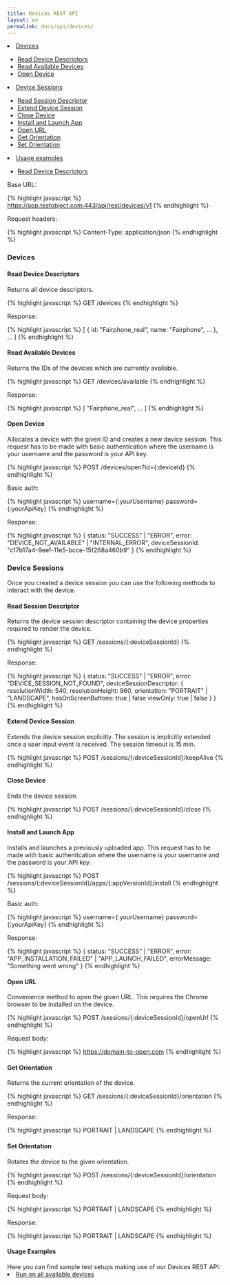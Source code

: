 ```yaml
---
title: Devices REST API
layout: en
permalink: docs/api/devices/
---
```


<li><a href="#devices">Devices</a></li>
<ul>
    <li><a href="#read-device-descriptors">Read Device Descriptors</a></li>
    <li><a href="#read-available-devices">Read Available Devices</a></li>
    <li><a href="#open-device">Open Device</a></li>
</ul>
<li><a href="#device-sessions">Device Sessions</a></li>
<ul>    <li><a href="#read-session-descriptor">Read Session Descriptor</a></li>
        <li><a href="#extend-device-session">Extend Device Session</a></li>
        <li><a href="#close-device">Close Device</a></li>
        <li><a href="#install-and-launch-app">Install and Launch App</a></li>
        <li><a href="#open-url">Open URL</a></li>
        <li><a href="#get-orientation">Get Orientation</a></li>
        <li><a href="#set-orientation">Set Orientation</a></li>
</ul>
<li><a href="#usage-examples">Usage examples</a></li>
<ul>
    <li><a href="#run-on-available-devices">Read Device Descriptors</a></li>
</ul>

Base URL:

{% highlight javascript %}
https://app.testobject.com:443/api/rest/devices/v1
{% endhighlight %}

Request headers:

{% highlight javascript %}
Content-Type: application/json
{% endhighlight %}


<h3 id="devices">Devices</h3>

<h4 id="read-device-descriptors">Read Device Descriptors</h4>

Returns all device descriptors.

{% highlight javascript %}
GET /devices
{% endhighlight %}

Response:

{% highlight javascript %}
[
	{
		id: "Fairphone_real",
		name: "Fairphone",
		...
	},
	...
]
{% endhighlight %}


<h4 id="read-available-devices">Read Available Devices</h4>

Returns the IDs of the devices which are currently available.

{% highlight javascript %}
GET /devices/available
{% endhighlight %}

Response:

{% highlight javascript %}
[
	"Fairphone_real",
	...
]
{% endhighlight %}


<h4 id="open-device">Open Device</h4>

Allocates a device with the given ID and creates a new device session. This request has to be made with basic authentication where the username is your username and the password is your API key.

{% highlight javascript %}
POST /devices/open?id={:deviceId}
{% endhighlight %}

Basic auth:

{% highlight javascript %}
username={:yourUsername}
password={:yourApiKey}
{% endhighlight %}

Response:

{% highlight javascript %}
{
	status: "SUCCESS" | "ERROR",
	error: "DEVICE_NOT_AVAILABLE" | "INTERNAL_ERROR",
	deviceSessionId: "c17b17a4-9eef-11e5-bcce-15f268a460b9"
}
{% endhighlight %}


<h3 id="device-sessions">Device Sessions</h3>

Once you created a device session you can use the following methods to interact with the device.


<h4 id="read-session-descriptor">Read Session Descriptor</h4>

Returns the device session descriptor containing the device properties required to render the device.

{% highlight javascript %}
GET /sessions/{:deviceSessionId}
{% endhighlight %}

Response:

{% highlight javascript %}
{
	status: "SUCCESS" | "ERROR",
	error: "DEVICE_SESSION_NOT_FOUND",
	deviceSessionDescriptor: {
		resolutionWidth: 540,
		resolutionHeight: 960,
		orientation: "PORTRAIT" | "LANDSCAPE",
		hasOnScreenButtons: true | false
		viewOnly: true | false
	}
}
{% endhighlight %}


<h4 id="extend-device-session">Extend Device Session</h4>

Extends the device session explicitly. The session is implicitly extended once a user input event is received. The session timeout is 15 min.

{% highlight javascript %}
POST /sessions/{:deviceSessionId}/keepAlive
{% endhighlight %}


<h4 id="close-device">Close Device</h4>

Ends the device session.

{% highlight javascript %}
POST /sessions/{:deviceSessionId}/close
{% endhighlight %}


<!--  
<h4 id="install-app">Install App</h4>

Installs a previously uploaded app.

{% highlight javascript %}
POST /sessions/{:deviceSessionId}/apps/{:appVersionId}/install
{% endhighlight %}
 -->


<h4 id="install-and-launch-app">Install and Launch App</h4>

Installs and launches a previously uploaded app. This request has to be made with basic authentication where the username is your username and the password is your API key.

{% highlight javascript %}
POST /sessions/{:deviceSessionId}/apps/{:appVersionId}/install
{% endhighlight %}

Basic auth:

{% highlight javascript %}
username={:yourUsername}
password={:yourApiKey}
{% endhighlight %}

Response:

{% highlight javascript %}
{
	status: "SUCCESS" | "ERROR",
	error: "APP_INSTALLATION_FAILED" | "APP_LAUNCH_FAILED",
	errorMessage: "Something went wrong"
}
{% endhighlight %}


<!--
<h4 id="restart-app">Restart App</h4>

Restarts the app with the given ID.

{% highlight javascript %}
POST /sessions/{:deviceSessionId}/apps/{:appVersionId}/restart
{% endhighlight %}


<h4 id="push-file">Push File</h4>

Pushes a previously uploaded file to the device.

{% highlight javascript %}
POST /sessions/{:deviceSessionId}/files/{:fileId}/push
{% endhighlight %}
-->


<h4 id="open-url">Open URL</h4>

Convenience method to open the given URL. This requires the Chrome browser to be installed on the device.

{% highlight javascript %}
POST /sessions/{:deviceSessionId}/openUrl
{% endhighlight %}

Request body:

{% highlight javascript %}
https://domain-to-open.com
{% endhighlight %}


<!--
<h4 id="paste-content">Paste Content</h4>

Pastes the given text into the device.

{% highlight javascript %}
POST /sessions/{:deviceSessionId}/paste
{% endhighlight %}

Request body:

{% highlight javascript %}
This is the text I wish to paste into the device.
{% endhighlight %}
-->


<h4 id="get-orientation">Get Orientation</h4>

Returns the current orientation of the device.

{% highlight javascript %}
GET /sessions/{:deviceSessionId}/orientation
{% endhighlight %}

Response:

{% highlight javascript %}
PORTRAIT | LANDSCAPE
{% endhighlight %}


<h4 id="set-orientation">Set Orientation</h4>

Rotates the device to the given orientation.

{% highlight javascript %}
POST /sessions/{:deviceSessionId}/orientation
{% endhighlight %}

Request body:

{% highlight javascript %}
PORTRAIT | LANDSCAPE
{% endhighlight %}

Response:

{% highlight javascript %}
PORTRAIT | LANDSCAPE
{% endhighlight %}


<!--
<h4 id="set-gps-coordinates">Set GPS Coordinates</h4>

Sets the GPS coordinates.

{% highlight javascript %}
POST /sessions/{:deviceSessionId}/gps/coordinates
{% endhighlight %}

Request body:

{% highlight javascript %}
{
	lat: "52.51628",
	lon: "13.37772"
}
{% endhighlight %}

Response:

{% highlight javascript %}
{
	lat: "52.51628",
	lon: "13.37772"
}
{% endhighlight %}


<h4 id="adb-shell-command">Execute ADB Shell Command</h4>

Executes the given ADB command. "adb shell" will automatically be prepended. Send "input text 'abc'" to execute the command "adb shell input text 'abc'".

{% highlight javascript %}
POST /sessions/{:deviceSessionId}/adb
{% endhighlight %}

Request body:

{% highlight javascript %}
input text 'abc'
{% endhighlight %}


<h4 id="get-locales">Get Locales</h4>

Returns all locales of the device.

{% highlight javascript %}
GET /sessions/{:deviceSessionId}/locales
{% endhighlight %}

Response:

{% highlight javascript %}
[
	{
		"country": "DE",
		"language": "de",
		"label": "German"
	},
	...
]
{% endhighlight %}


<h4 id="set-locales">Set Locale</h4>

Sets the given locale.

{% highlight javascript %}
POST /sessions/{:deviceSessionId}/locales/{:locale}/set
{% endhighlight %}

Request body:

{% highlight javascript %}
DE
{% endhighlight %}

Response:

{% highlight javascript %}
{
	"country": "DE",
	"language": "de",
	"label": "German"
}
{% endhighlight %}


<h4 id="disable-animations">Disable Animations</h4>

Disables animations.

{% highlight javascript %}
POST /sessions/{:deviceSessionId}/animations/disable
{% endhighlight %}


<h4 id="enable-animations">Enable Animations</h4>

Enables animations.

{% highlight javascript %}
POST /sessions/{:deviceSessionId}/animations/enable
{% endhighlight %}


<h4 id="google-account">Display Google Account Settings</h4>

Convenience method to open the Google Account settings.

{% highlight javascript %}
POST /sessions/{:deviceSessionId}/googleAccount
{% endhighlight %}
-->

<h4 id="usage-examples">Usage Examples</h4>
Here you can find sample test setups making use of our Devices REST API:
<li><a href="https://github.com/testobject/appium-rest-example">Run on all available devices</a></li>